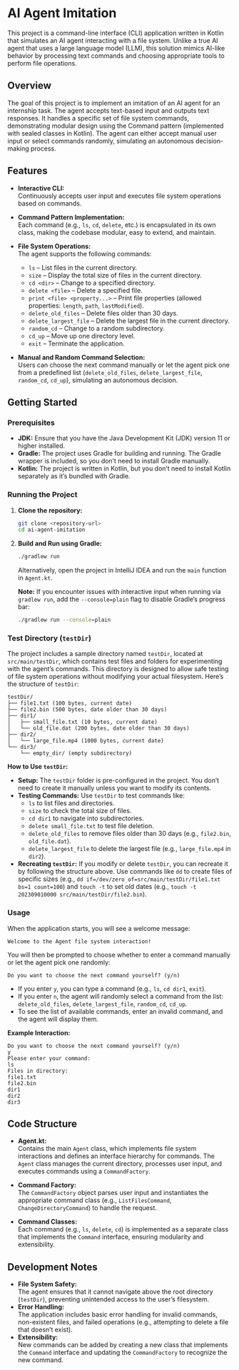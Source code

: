 
# AI Agent Imitation

This project is a command-line interface (CLI) application written in Kotlin that simulates an AI agent interacting with a file system. Unlike a true AI agent that uses a large language model (LLM), this solution mimics AI-like behavior by processing text commands and choosing appropriate tools to perform file operations.

## Overview

The goal of this project is to implement an imitation of an AI agent for an internship task. The agent accepts text-based input and outputs text responses. It handles a specific set of file system commands, demonstrating modular design using the Command pattern (implemented with sealed classes in Kotlin). The agent can either accept manual user input or select commands randomly, simulating an autonomous decision-making process.

## Features

- **Interactive CLI:**  
  Continuously accepts user input and executes file system operations based on commands.

- **Command Pattern Implementation:**  
  Each command (e.g., `ls`, `cd`, `delete`, etc.) is encapsulated in its own class, making the codebase modular, easy to extend, and maintain.

- **File System Operations:**  
  The agent supports the following commands:
  - `ls` – List files in the current directory.
  - `size` – Display the total size of files in the current directory.
  - `cd <dir>` – Change to a specified directory.
  - `delete <file>` – Delete a specified file.
  - `print <file> <property...>` – Print file properties (allowed properties: `length`, `path`, `lastModified`).
  - `delete_old_files` – Delete files older than 30 days.
  - `delete_largest_file` – Delete the largest file in the current directory.
  - `random_cd` – Change to a random subdirectory.
  - `cd_up` – Move up one directory level.
  - `exit` – Terminate the application.

- **Manual and Random Command Selection:**  
  Users can choose the next command manually or let the agent pick one from a predefined list (`delete_old_files`, `delete_largest_file`, `random_cd`, `cd_up`), simulating an autonomous decision.

## Getting Started

### Prerequisites

- **JDK:** Ensure that you have the Java Development Kit (JDK) version 11 or higher installed.
- **Gradle:** The project uses Gradle for building and running. The Gradle wrapper is included, so you don’t need to install Gradle manually.
- **Kotlin:** The project is written in Kotlin, but you don’t need to install Kotlin separately as it’s bundled with Gradle.

### Running the Project

1. **Clone the repository:**

   ```bash
   git clone <repository-url>
   cd ai-agent-imitation
   ```

2. **Build and Run using Gradle:**

   ```bash
   ./gradlew run
   ```

   Alternatively, open the project in IntelliJ IDEA and run the `main` function in `Agent.kt`.

   **Note:** If you encounter issues with interactive input when running via `gradlew run`, add the `--console=plain` flag to disable Gradle’s progress bar:

   ```bash
   ./gradlew run --console=plain
   ```

### Test Directory (`testDir`)

The project includes a sample directory named `testDir`, located at `src/main/testDir`, which contains test files and folders for experimenting with the agent’s commands. This directory is designed to allow safe testing of file system operations without modifying your actual filesystem. Here’s the structure of `testDir`:

```plaintext
testDir/
├── file1.txt (100 bytes, current date)
├── file2.bin (500 bytes, date older than 30 days)
├── dir1/
│   ├── small_file.txt (10 bytes, current date)
│   └── old_file.dat (200 bytes, date older than 30 days)
├── dir2/
│   └── large_file.mp4 (1000 bytes, current date)
└── dir3/
    └── empty_dir/ (empty subdirectory)
```

**How to Use `testDir`:**
- **Setup:** The `testDir` folder is pre-configured in the project. You don’t need to create it manually unless you want to modify its contents.
- **Testing Commands:** Use `testDir` to test commands like:
  - `ls` to list files and directories.
  - `size` to check the total size of files.
  - `cd dir1` to navigate into subdirectories.
  - `delete small_file.txt` to test file deletion.
  - `delete_old_files` to remove files older than 30 days (e.g., `file2.bin`, `old_file.dat`).
  - `delete_largest_file` to delete the largest file (e.g., `large_file.mp4` in `dir2`).
- **Recreating `testDir`:** If you modify or delete `testDir`, you can recreate it by following the structure above. Use commands like `dd` to create files of specific sizes (e.g., `dd if=/dev/zero of=src/main/testDir/file1.txt bs=1 count=100`) and `touch -t` to set old dates (e.g., `touch -t 202309010000 src/main/testDir/file2.bin`).

### Usage

When the application starts, you will see a welcome message:

```plaintext
Welcome to the Agent file system interaction!
```

You will then be prompted to choose whether to enter a command manually or let the agent pick one randomly:

```plaintext
Do you want to choose the next command yourself? (y/n)
```

- If you enter `y`, you can type a command (e.g., `ls`, `cd dir1`, `exit`).
- If you enter `n`, the agent will randomly select a command from the list: `delete_old_files`, `delete_largest_file`, `random_cd`, `cd_up`.
- To see the list of available commands, enter an invalid command, and the agent will display them.

**Example Interaction:**

```plaintext
Do you want to choose the next command yourself? (y/n)
y
Please enter your command:
ls
Files in directory:
file1.txt
file2.bin
dir1
dir2
dir3
```

## Code Structure

- **Agent.kt:**  
  Contains the main `Agent` class, which implements file system interactions and defines an interface hierarchy for commands. The `Agent` class manages the current directory, processes user input, and executes commands using a `CommandFactory`.

- **Command Factory:**  
  The `CommandFactory` object parses user input and instantiates the appropriate command class (e.g., `ListFilesCommand`, `ChangeDirectoryCommand`) to handle the request.

- **Command Classes:**  
  Each command (e.g., `ls`, `delete`, `cd`) is implemented as a separate class that implements the `Command` interface, ensuring modularity and extensibility.

## Development Notes

- **File System Safety:**  
  The agent ensures that it cannot navigate above the root directory (`testDir`), preventing unintended access to the user’s filesystem.
- **Error Handling:**  
  The application includes basic error handling for invalid commands, non-existent files, and failed operations (e.g., attempting to delete a file that doesn’t exist).
- **Extensibility:**  
  New commands can be added by creating a new class that implements the `Command` interface and updating the `CommandFactory` to recognize the new command.

